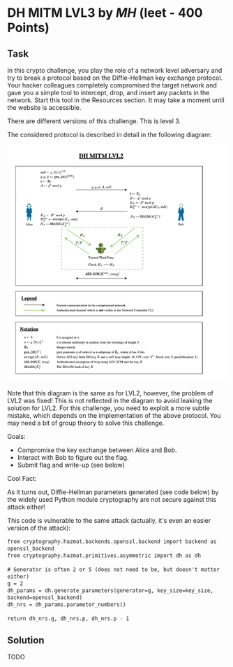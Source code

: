 # DH MITM LVL3 by _MH_ (leet - 400 Points)

## Task
In this crypto challenge, you play the role of a network level adversary and try to break a protocol based on the Diffie-Hellman key exchange protocol. Your hacker colleagues completely compromised the target network and gave you a simple tool to intercept, drop, and insert any packets in the network. Start this tool in the Resources section. It may take a moment until the website is accessible.

There are different versions of this challenge. This is level 3.


The considered protocol is described in detail in the following diagram:

![network diagram](5141e567-a8ac-4ac5-a824-5f8368bbedb9.png)

Note that this diagram is the same as for LVL2, however, the problem of LVL2 was fixed! This is not reflected in the diagram to avoid leaking the solution for LVL2. For this challenge, you need to exploit a more subtle mistake, which depends on the implementation of the above protocol. You may need a bit of group theory to solve this challenge.

Goals:

- Compromise the key exchange between Alice and Bob.
- Interact with Bob to figure out the flag.
- Submit flag and write-up (see below)

Cool Fact:

As it turns out, Diffie-Hellman parameters generated (see code below) by the widely used Python module cryptography are not secure against this attack either!

This code is vulnerable to the same attack (actually, it's even an easier version of the attack):

```
from cryptography.hazmat.backends.openssl.backend import backend as openssl_backend
from cryptography.hazmat.primitives.asymmetric import dh as dh

# Generator is often 2 or 5 (does not need to be, but doesn't matter either)
g = 2
dh_params = dh.generate_parameters(generator=g, key_size=key_size, backend=openssl_backend)
dh_nrs = dh_params.parameter_numbers()

return dh_nrs.g, dh_nrs.p, dh_nrs.p - 1
```

## Solution

TODO
